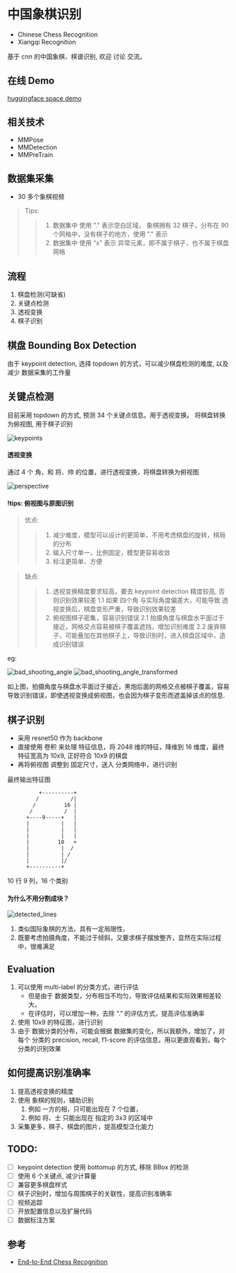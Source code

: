 # 中国象棋识别

- Chinese Chess Recognition 
- Xiangqi Recognition

基于 cnn 的中国象棋、棋谱识别, 欢迎 讨论 交流。
  

## 在线 Demo
[huggingface space demo](https://huggingface.co/spaces/yolo12138/Chinese_Chess_Recognition)


## 相关技术

- MMPose
- MMDetection
- MMPreTrain


## 数据集采集

- 30 多个象棋视频


> Tips: 
>> 1. 数据集中 使用 "." 表示空白区域， 象棋拥有 32 棋子，分布在 90 个网格中，没有棋子的地方，使用 "." 表示
>> 2. 数据集中 使用 “x” 表示 异常元素，即不属于棋子，也不属于棋盘网格


## 流程

1. 棋盘检测(可缺省)
2. 关键点检测
3. 透视变换
4. 棋子识别



## 棋盘 Bounding Box Detection

由于 keypoint detection, 选择 topdown 的方式，可以减少棋盘检测的难度, 以及减少 数据采集的工作量


## 关键点检测

目前采用 topdown 的方式, 预测 34 个关键点信息。用于透视变换。
将棋盘转换为俯视图, 用于棋子识别

<img src="assets/keypoints.png" alt="keypoints" style="max-height: 500px;" />



#### 透视变换

通过 4 个 角，和 将、帅 的位置，进行透视变换，将棋盘转换为俯视图

<img src="assets/perspective.webp" alt="perspective" style="max-height: 500px;" />


#### !tips: 俯视图与原图识别

> 优点:
>> 1. 减少难度，模型可以设计的更简单，不用考虑棋盘的旋转，棋局的分布
>> 2. 输入尺寸单一，比例固定，模型更容易收敛
>> 3. 标注更简单、方便

> 缺点:
>> 1. 透视变换精度要求较高，要去 keypoint detection 精度较高, 否则识别效果较差
    1.1 如果 四个角 与实际角度偏差大，可能导致 透视变换后，棋盘变形严重，导致识别效果较差
>> 2. 俯视图棋子密集，容易识别错误
    2.1 拍摄角度与棋盘水平面过于接近，网格交点容易被棋子覆盖遮挡，增加识别难度
    2.2 废弃棋子，可能叠加在其他棋子上，导致识别时，进入棋盘区域中，造成识别错误


eg: 

<img src="assets/bad_shooting_angle2.jpg" alt="bad_shooting_angle" style="max-height: 150px;" />

<img src="assets/bad_shooting_angle2_transformed.png" alt="bad_shooting_angle_transformed" style="max-height: 150px;" />


如上图，拍摄角度与棋盘水平面过于接近，黑炮后面的网格交点被棋子覆盖，容易导致识别错误，即使透视变换成俯视图，也会因为棋子变形而遮盖掉该点的信息.



## 棋子识别

- 采用 resnet50 作为 backbone
- 直接使用 卷积 来处理 特征信息，将 2048 维的特征，降维到 16 维度，最终特征宽高为 10x9, 正好符合 10x9 的棋盘
- 再将俯视图 调整到 固定尺寸，送入 分类网络中，进行识别


最终输出特征图
```
          +----------+
         /          /|
        /         16 |
       /          /  |
      +----9-----+   |
      |          |   |
      |          |   |
      |          |   |
      |         10   +
      |          |  /
      |          | /
      |          |/
      +----------+
```

10 行 9 列，16 个类别


#### 为什么不用分割成块？

<img src="assets/detected_lines.png" alt="detected_lines" style="max-height: 250px;" />

1. 类似国际象棋的方法，具有一定局限性，
2. 既要考虑拍摄角度，不能过于倾斜，又要求棋子摆放整齐，显然在实际过程中，很难满足

## Evaluation

1. 可以使用 multi-label 的分类方式，进行评估
   -  但是由于 数据类型，分布相当不均匀，导致评估结果和实际效果相差较大，
   -  在评估时，可以增加一种，去除 “.” 的评估方式，提高评估准确率
2. 使用 10x9 的特征图，进行识别
3. 由于 数据分类的分布，可能会根据 数据集的变化，所以我额外，增加了，对每个 分类的 precision, recall, f1-score 的评估信息，用以更直观看到，每个分类的识别效果


## 如何提高识别准确率

1. 提高透视变换的精度
2. 使用 象棋的规则，辅助识别
   1. 例如 一方的相，只可能出现在 7 个位置，
   2. 例如 将、士 只能出现在 指定的 3x3 的区域中
3. 采集更多，棋子、棋盘的图片，提高模型泛化能力


## TODO:

- [ ] keypoint detection 使用 bottomup 的方式, 移除 BBox 的检测
- [ ] 使用 6 个关键点, 减少计算量
- [ ] 兼容更多棋盘样式
- [ ] 棋子识别时，增加与周围棋子的关联性，提高识别准确率
- [ ] 视频追踪
- [ ] 开放配置信息以及扩展代码
- [ ] 数据标注方案

## 参考

- [End-to-End Chess Recognition](https://arxiv.org/html/2310.04086)


